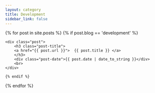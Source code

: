 ```yaml
---
layout: category
title: Development
sidebar_link: false
---
```



<div class="posts">
{% for post in site.posts %}
    {% if post.blog == 'development' %}

	<div class="post">
	    <h3 class="post-title">
		<a href="{{ post.url }}">  {{ post.title }} </a>
	    </h3>
	    <div class="post-date">{{ post.date | date_to_string }}</div>
	    <br>
	</div>

    {% endif %}
{% endfor %}
</div>
